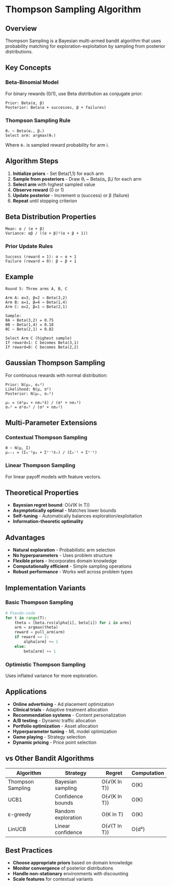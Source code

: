 # Thompson Sampling Algorithm

## Overview
Thompson Sampling is a Bayesian multi-armed bandit algorithm that uses probability matching for exploration-exploitation by sampling from posterior distributions.

## Key Concepts

### Beta-Binomial Model
For binary rewards (0/1), use Beta distribution as conjugate prior:
```
Prior: Beta(α, β)
Posterior: Beta(α + successes, β + failures)
```

### Thompson Sampling Rule
```
θᵢ ~ Beta(αᵢ, βᵢ)
Select arm: argmax(θᵢ)
```

Where `θᵢ` is sampled reward probability for arm i.

## Algorithm Steps
1. **Initialize priors** - Set Beta(1,1) for each arm
2. **Sample from posteriors** - Draw θᵢ ~ Beta(αᵢ, βᵢ) for each arm
3. **Select arm** with highest sampled value
4. **Observe reward** (0 or 1)
5. **Update posterior** - Increment α (success) or β (failure)
6. **Repeat** until stopping criterion

## Beta Distribution Properties
```
Mean: α / (α + β)
Variance: αβ / ((α + β)²(α + β + 1))
```

### Prior Update Rules
```
Success (reward = 1): α ← α + 1
Failure (reward = 0): β ← β + 1
```

## Example
```
Round 5: Three arms A, B, C

Arm A: α=3, β=2 → Beta(3,2)
Arm B: α=1, β=4 → Beta(1,4)  
Arm C: α=2, β=1 → Beta(2,1)

Sample:
θA ~ Beta(3,2) = 0.75
θB ~ Beta(1,4) = 0.18
θC ~ Beta(2,1) = 0.82

Select Arm C (highest sample)
If reward=1: C becomes Beta(3,1)
If reward=0: C becomes Beta(2,2)
```

## Gaussian Thompson Sampling
For continuous rewards with normal distribution:
```
Prior: N(μ₀, σ₀²)
Likelihood: N(μ, σ²)
Posterior: N(μₙ, σₙ²)

μₙ = (σ²μ₀ + nσ₀²x̄) / (σ² + nσ₀²)
σₙ² = σ²σ₀² / (σ² + nσ₀²)
```

## Multi-Parameter Extensions

### Contextual Thompson Sampling
```
θ ~ N(μ, Σ)
μₜ₊₁ = (Σ₀⁻¹μ₀ + Σᵗ⁻¹x̄ₜ) / (Σ₀⁻¹ + Σᵗ⁻¹)
```

### Linear Thompson Sampling
For linear payoff models with feature vectors.

## Theoretical Properties
- **Bayesian regret bound**: O(√(K ln T))
- **Asymptotically optimal** - Matches lower bounds
- **Self-tuning** - Automatically balances exploration/exploitation
- **Information-theoretic optimality**

## Advantages
- **Natural exploration** - Probabilistic arm selection
- **No hyperparameters** - Uses problem structure
- **Flexible priors** - Incorporates domain knowledge
- **Computationally efficient** - Simple sampling operations
- **Robust performance** - Works well across problem types

## Implementation Variants

### Basic Thompson Sampling
```python
# Pseudo-code
for t in range(T):
    theta = [beta.rvs(alpha[i], beta[i]) for i in arms]
    arm = argmax(theta)
    reward = pull_arm(arm)
    if reward == 1:
        alpha[arm] += 1
    else:
        beta[arm] += 1
```

### Optimistic Thompson Sampling
Uses inflated variance for more exploration.

## Applications
- **Online advertising** - Ad placement optimization
- **Clinical trials** - Adaptive treatment allocation
- **Recommendation systems** - Content personalization  
- **A/B testing** - Dynamic traffic allocation
- **Portfolio optimization** - Asset allocation
- **Hyperparameter tuning** - ML model optimization
- **Game playing** - Strategy selection
- **Dynamic pricing** - Price point selection

## vs Other Bandit Algorithms
| Algorithm | Strategy | Regret | Computation |
|-----------|----------|--------|-------------|
| Thompson Sampling | Bayesian sampling | O(√(K ln T)) | O(K) |
| UCB1 | Confidence bounds | O(√(K ln T)) | O(K) |
| ε-greedy | Random exploration | O(K ln T) | O(K) |
| LinUCB | Linear confidence | O(√(T ln T)) | O(d²) |

## Best Practices
- **Choose appropriate priors** based on domain knowledge
- **Monitor convergence** of posterior distributions
- **Handle non-stationary** environments with discounting
- **Scale features** for contextual variants
